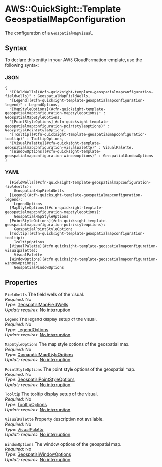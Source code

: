 # AWS::QuickSight::Template GeospatialMapConfiguration<a name="aws-properties-quicksight-template-geospatialmapconfiguration"></a>

The configuration of a `GeospatialMapVisual`\.

## Syntax<a name="aws-properties-quicksight-template-geospatialmapconfiguration-syntax"></a>

To declare this entity in your AWS CloudFormation template, use the following syntax:

### JSON<a name="aws-properties-quicksight-template-geospatialmapconfiguration-syntax.json"></a>

```
{
  "[FieldWells](#cfn-quicksight-template-geospatialmapconfiguration-fieldwells)" : GeospatialMapFieldWells,
  "[Legend](#cfn-quicksight-template-geospatialmapconfiguration-legend)" : LegendOptions,
  "[MapStyleOptions](#cfn-quicksight-template-geospatialmapconfiguration-mapstyleoptions)" : GeospatialMapStyleOptions,
  "[PointStyleOptions](#cfn-quicksight-template-geospatialmapconfiguration-pointstyleoptions)" : GeospatialPointStyleOptions,
  "[Tooltip](#cfn-quicksight-template-geospatialmapconfiguration-tooltip)" : TooltipOptions,
  "[VisualPalette](#cfn-quicksight-template-geospatialmapconfiguration-visualpalette)" : VisualPalette,
  "[WindowOptions](#cfn-quicksight-template-geospatialmapconfiguration-windowoptions)" : GeospatialWindowOptions
}
```

### YAML<a name="aws-properties-quicksight-template-geospatialmapconfiguration-syntax.yaml"></a>

```
  [FieldWells](#cfn-quicksight-template-geospatialmapconfiguration-fieldwells): 
    GeospatialMapFieldWells
  [Legend](#cfn-quicksight-template-geospatialmapconfiguration-legend): 
    LegendOptions
  [MapStyleOptions](#cfn-quicksight-template-geospatialmapconfiguration-mapstyleoptions): 
    GeospatialMapStyleOptions
  [PointStyleOptions](#cfn-quicksight-template-geospatialmapconfiguration-pointstyleoptions): 
    GeospatialPointStyleOptions
  [Tooltip](#cfn-quicksight-template-geospatialmapconfiguration-tooltip): 
    TooltipOptions
  [VisualPalette](#cfn-quicksight-template-geospatialmapconfiguration-visualpalette): 
    VisualPalette
  [WindowOptions](#cfn-quicksight-template-geospatialmapconfiguration-windowoptions): 
    GeospatialWindowOptions
```

## Properties<a name="aws-properties-quicksight-template-geospatialmapconfiguration-properties"></a>

`FieldWells`  <a name="cfn-quicksight-template-geospatialmapconfiguration-fieldwells"></a>
The field wells of the visual\.  
*Required*: No  
*Type*: [GeospatialMapFieldWells](aws-properties-quicksight-template-geospatialmapfieldwells.md)  
*Update requires*: [No interruption](https://docs.aws.amazon.com/AWSCloudFormation/latest/UserGuide/using-cfn-updating-stacks-update-behaviors.html#update-no-interrupt)

`Legend`  <a name="cfn-quicksight-template-geospatialmapconfiguration-legend"></a>
The legend display setup of the visual\.  
*Required*: No  
*Type*: [LegendOptions](aws-properties-quicksight-template-legendoptions.md)  
*Update requires*: [No interruption](https://docs.aws.amazon.com/AWSCloudFormation/latest/UserGuide/using-cfn-updating-stacks-update-behaviors.html#update-no-interrupt)

`MapStyleOptions`  <a name="cfn-quicksight-template-geospatialmapconfiguration-mapstyleoptions"></a>
The map style options of the geospatial map\.  
*Required*: No  
*Type*: [GeospatialMapStyleOptions](aws-properties-quicksight-template-geospatialmapstyleoptions.md)  
*Update requires*: [No interruption](https://docs.aws.amazon.com/AWSCloudFormation/latest/UserGuide/using-cfn-updating-stacks-update-behaviors.html#update-no-interrupt)

`PointStyleOptions`  <a name="cfn-quicksight-template-geospatialmapconfiguration-pointstyleoptions"></a>
The point style options of the geospatial map\.  
*Required*: No  
*Type*: [GeospatialPointStyleOptions](aws-properties-quicksight-template-geospatialpointstyleoptions.md)  
*Update requires*: [No interruption](https://docs.aws.amazon.com/AWSCloudFormation/latest/UserGuide/using-cfn-updating-stacks-update-behaviors.html#update-no-interrupt)

`Tooltip`  <a name="cfn-quicksight-template-geospatialmapconfiguration-tooltip"></a>
The tooltip display setup of the visual\.  
*Required*: No  
*Type*: [TooltipOptions](aws-properties-quicksight-template-tooltipoptions.md)  
*Update requires*: [No interruption](https://docs.aws.amazon.com/AWSCloudFormation/latest/UserGuide/using-cfn-updating-stacks-update-behaviors.html#update-no-interrupt)

`VisualPalette`  <a name="cfn-quicksight-template-geospatialmapconfiguration-visualpalette"></a>
Property description not available\.  
*Required*: No  
*Type*: [VisualPalette](aws-properties-quicksight-template-visualpalette.md)  
*Update requires*: [No interruption](https://docs.aws.amazon.com/AWSCloudFormation/latest/UserGuide/using-cfn-updating-stacks-update-behaviors.html#update-no-interrupt)

`WindowOptions`  <a name="cfn-quicksight-template-geospatialmapconfiguration-windowoptions"></a>
The window options of the geospatial map\.  
*Required*: No  
*Type*: [GeospatialWindowOptions](aws-properties-quicksight-template-geospatialwindowoptions.md)  
*Update requires*: [No interruption](https://docs.aws.amazon.com/AWSCloudFormation/latest/UserGuide/using-cfn-updating-stacks-update-behaviors.html#update-no-interrupt)